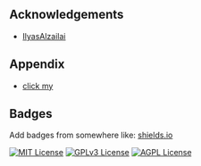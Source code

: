 
## Acknowledgements

 - [IlyasAlzailai](https://github.com/IlyasAlzailai)
 


## Appendix

- [click my](https://github.com/IlyasAlzailai/html--css/)


## Badges

Add badges from somewhere like: [shields.io](https://shields.io/)

[![MIT License](https://img.shields.io/badge/License-MIT-green.svg)](https://choosealicense.com/licenses/mit/)
[![GPLv3 License](https://img.shields.io/badge/License-GPL%20v3-yellow.svg)](https://opensource.org/licenses/)
[![AGPL License](https://img.shields.io/badge/license-AGPL-blue.svg)](http://www.gnu.org/licenses/agpl-3.0)


